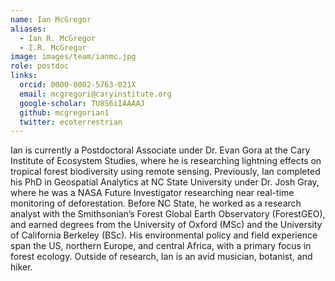 ```yaml
---
name: Ian McGregor
aliases:
  - Ian R. McGregor
  - I.R. McGregor
image: images/team/ianmc.jpg
role: postdoc
links:
  orcid: 0000-0002-5763-021X
  email: mcgregori@caryinstitute.org
  google-scholar: TU8S6iIAAAAJ
  github: mcgregorian1
  twitter: ecoterrestrian
---
```


Ian is currently a Postdoctoral Associate under Dr. Evan Gora at the Cary Institute of Ecosystem Studies, where he is researching lightning effects on tropical forest biodiversity using remote sensing. Previously, Ian completed his PhD in Geospatial Analytics at NC State University under Dr. Josh Gray, where he was a NASA Future Investigator researching near real-time monitoring of deforestation. Before NC State, he worked as a research analyst with the Smithsonian’s Forest Global Earth Observatory (ForestGEO), and earned degrees from the University of Oxford (MSc) and the University of California Berkeley (BSc). His environmental policy and field experience span the US, northern Europe, and central Africa, with a primary focus in forest ecology. Outside of research, Ian is an avid musician, botanist, and hiker.
